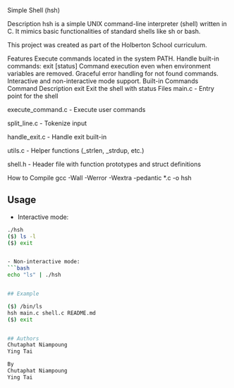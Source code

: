 Simple Shell (hsh)

Description
hsh is a simple UNIX command-line interpreter (shell) written in C.
It mimics basic functionalities of standard shells like sh or bash.

This project was created as part of the Holberton School curriculum.

Features
Execute commands located in the system PATH.
Handle built-in commands:
exit [status]
Command execution even when environment variables are removed.
Graceful error handling for not found commands.
Interactive and non-interactive mode support.
Built-in Commands
Command	Description
exit	Exit the shell with status
Files
main.c - Entry point for the shell

execute_command.c - Execute user commands

split_line.c - Tokenize input

handle_exit.c - Handle exit built-in

utils.c - Helper functions (_strlen, _strdup, etc.)

shell.h - Header file with function prototypes and struct definitions

How to Compile
gcc -Wall -Werror -Wextra -pedantic *.c -o hsh

## Usage

- Interactive mode:
```bash
./hsh
($) ls -l
($) exit


- Non-interactive mode:
```bash
echo "ls" | ./hsh


## Example

($) /bin/ls
hsh main.c shell.c README.md
($) exit


## Authors
Chutaphat Niampoung
Ying Tai

By
Chutaphat Niampoung
Ying Tai

